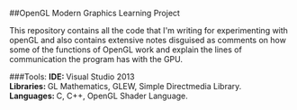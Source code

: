 ##OpenGL Modern Graphics Learning Project

This repository contains all the code that I'm writing for experimenting with openGL and also contains extensive notes disguised as comments on how some of the functions of OpenGL work and explain the lines of communication the program has with the GPU.

###Tools:
<strong>IDE: </strong>Visual Studio 2013  
<strong>Libraries: </strong>GL Mathematics, GLEW, Simple Directmedia Library.  
<strong>Languages: </strong>C, C++, OpenGL Shader Language.
